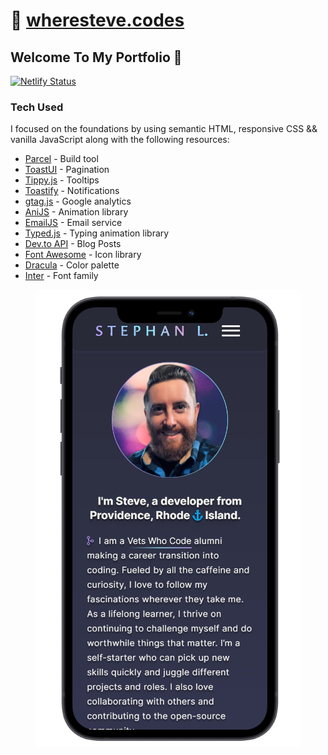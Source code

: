 # 🔗 [wheresteve.codes](https://wheresteve.codes/)

## Welcome To My Portfolio 👋

[![Netlify Status](https://api.netlify.com/api/v1/badges/a19fb031-1095-4149-84a8-7daffcc71542/deploy-status)](https://app.netlify.com/sites/stephanlamoureux/deploys)

<div>
  <h3 class="about-header">Tech Used</h3>
  <p class="about-p">
    I focused on the foundations by using semantic HTML, responsive CSS && vanilla JavaScript along with the following resources:
  </p>
   <ul>
    <li><a href="https://parceljs.org/">Parcel</a> - Build tool</li>
    <li><a href="https://ui.toast.com/tui-pagination">ToastUI</a> - Pagination</li>
    <li><a href="https://atomiks.github.io/tippyjs/">Tippy.js</a> - Tooltips</li>
    <li><a href="https://github.com/apvarun/toastify-js">Toastify</a> - Notifications</li>
    <li><a href="https://developers.google.com/analytics/devguides/collection/gtagjs">gtag.js</a> - Google analytics</li>
    <li><a href="https://anijs.github.io/">AniJS</a> - Animation library</li>
    <li><a href="https://www.emailjs.com/">EmailJS</a> - Email service</li>
    <li><a href="https://mattboldt.com/demos/typed-js/">Typed.js</a> - Typing animation library</li>
    <li><a href="https://developers.forem.com/api/">Dev.to API</a> - Blog Posts</li>
    <li><a href="https://fontawesome.com/">Font Awesome</a> - Icon library </li>
    <li><a href="https://draculatheme.com/contribute#color-palette">Dracula</a> - Color palette</li>
    <li><a href="https://rsms.me/inter/">Inter</a> - Font family</li>
   </ul>
</div>

<div align="center">
<img src="/assets/images/screenshots/iphone.png" alt="Portfolio mockup on iphone">
</div>
